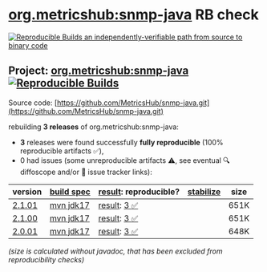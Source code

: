 [org.metricshub:snmp-java](https://central.sonatype.com/artifact/org.metricshub/snmp-java/versions) RB check
=======

[![Reproducible Builds](https://reproducible-builds.org/images/logos/rb.svg) an independently-verifiable path from source to binary code](https://reproducible-builds.org/)

## Project: [org.metricshub:snmp-java](https://central.sonatype.com/artifact/org.metricshub/snmp-java/versions) [![Reproducible Builds](https://img.shields.io/endpoint?url=https://raw.githubusercontent.com/jvm-repo-rebuild/reproducible-central/master/content/org/metricshub/snmp-java/badge.json)](https://github.com/jvm-repo-rebuild/reproducible-central/blob/master/content/org/metricshub/snmp-java/README.md)

Source code: [https://github.com/MetricsHub/snmp-java.git](https://github.com/MetricsHub/snmp-java.git)

rebuilding **3 releases** of org.metricshub:snmp-java:
- **3** releases were found successfully **fully reproducible** (100% reproducible artifacts :white_check_mark:),
- 0 had issues (some unreproducible artifacts :warning:, see eventual :mag: diffoscope and/or :memo: issue tracker links):

| version | [build spec](/BUILDSPEC.md) | [result](https://reproducible-builds.org/docs/jvm/): reproducible? | [stabilize](https://github.com/google/oss-rebuild/blob/main/cmd/stabilize/README.md) | size |
| -- | --------- | ------ | ------ | -- |
| [2.1.01](https://central.sonatype.com/artifact/org.metricshub/snmp-java/2.1.01/pom) | [mvn jdk17](snmp-java-2.1.01.buildspec) | [result](snmp-java-2.1.01.buildinfo): [3 :white_check_mark: ](snmp-java-2.1.01.buildcompare) | | 651K |
| [2.1.00](https://central.sonatype.com/artifact/org.metricshub/snmp-java/2.1.00/pom) | [mvn jdk17](snmp-java-2.1.00.buildspec) | [result](snmp-java-2.1.00.buildinfo): [3 :white_check_mark: ](snmp-java-2.1.00.buildcompare) | | 651K |
| [2.0.01](https://central.sonatype.com/artifact/org.metricshub/snmp-java/2.0.01/pom) | [mvn jdk17](snmp-java-2.0.01.buildspec) | [result](snmp-java-2.0.01.buildinfo): [3 :white_check_mark: ](snmp-java-2.0.01.buildcompare) | | 648K |

<i>(size is calculated without javadoc, that has been excluded from reproducibility checks)</i>
